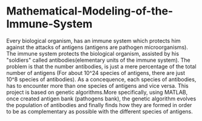 # Mathematical-Modeling-of-the-Immune-System
Every biological organism, has an immune system which protects him against the attacks of antigens (antigens are pathogen microorganisms). The immune system protects the biological organism, assisted by his "soldiers" called antibodies(elementary units of the immune system). The problem is that the number antibodies, is just a mere percentage of the total number of antigens (For about 10^24 species of antigens, there are just 10^8 species of antibodies). As a concequence, each species of antibodies, has to encounter more than one species of antigens and vice versa.  This project is based on genetic algorithms.More specifically, using MATLAB, once created antigen bank (pathogens bank), the genetic algorithm evolves the population of antibodies and finally finds how they are formed in order to be as complementary as possible with the different species of antigens.
